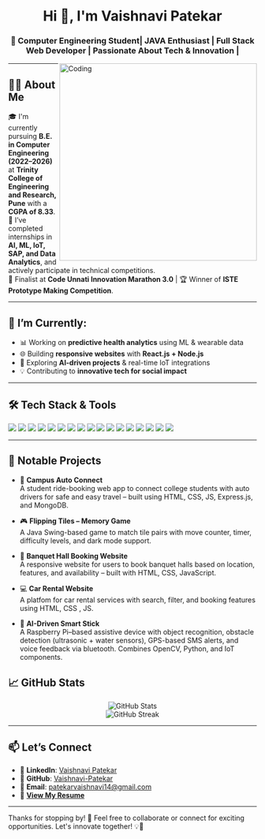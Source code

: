 <h1 align="center">Hi 👋, I'm Vaishnavi Patekar</h1>
<h3 align="center">🚀 Computer Engineering Student| JAVA Enthusiast | Full Stack Web Developer | Passionate About Tech & Innovation |</h3>

<img align="right" alt="Coding" width="400" src="https://media.giphy.com/media/qgQUggAC3Pfv687qPC/giphy.gif">

---

## 👩‍💻 About Me

🎓 I'm currently pursuing **B.E. in Computer Engineering (2022–2026)** at **Trinity College of Engineering and Research, Pune** with a **CGPA of 8.33**.  
💼 I’ve completed internships in **AI, ML, IoT, SAP, and Data Analytics**, and actively participate in technical competitions.  
🌟 Finalist at **Code Unnati Innovation Marathon 3.0** | 🏆 Winner of **ISTE Prototype Making Competition**.

---

## 🔭 I’m Currently:

- 📊 Working on **predictive health analytics** using ML & wearable data
- 🌐 Building **responsive websites** with **React.js + Node.js**
- 🤖 Exploring **AI-driven projects** & real-time IoT integrations
- 💡 Contributing to **innovative tech for social impact**

---

## 🛠️ Tech Stack & Tools

<p>
  <!-- Languages -->
  <img src="https://img.shields.io/badge/Java-ED8B00?style=for-the-badge&logo=java&logoColor=white"/>

  <!-- Frontend -->
  <img src="https://img.shields.io/badge/HTML5-E34F26?style=for-the-badge&logo=html5&logoColor=white"/>
  <img src="https://img.shields.io/badge/CSS3-1572B6?style=for-the-badge&logo=css3&logoColor=white"/>
  <img src="https://img.shields.io/badge/JavaScript-F7DF1E?style=for-the-badge&logo=javascript&logoColor=black"/>
  <img src="https://img.shields.io/badge/Bootstrap-563D7C?style=for-the-badge&logo=bootstrap&logoColor=white"/>
  <img src="https://img.shields.io/badge/React-20232A?style=for-the-badge&logo=react&logoColor=61DAFB"/>

  <!-- AI/ML -->
  <img src="https://img.shields.io/badge/scikit--learn-F7931E?style=for-the-badge&logo=scikit-learn&logoColor=white"/>
  <img src="https://img.shields.io/badge/TensorFlow-FF6F00?style=for-the-badge&logo=tensorflow&logoColor=white"/>
  <img src="https://img.shields.io/badge/OpenCV-5C3EE8?style=for-the-badge&logo=opencv&logoColor=white"/>

  <!-- Backend -->
  <img src="https://img.shields.io/badge/Node.js-339933?style=for-the-badge&logo=nodedotjs&logoColor=white"/>
  <img src="https://img.shields.io/badge/Express.js-000000?style=for-the-badge&logo=express&logoColor=white"/>
  <img src="https://img.shields.io/badge/MongoDB-4EA94B?style=for-the-badge&logo=mongodb&logoColor=white"/>

  <!-- Tools -->
  <img src="https://img.shields.io/badge/Git-F05032?style=for-the-badge&logo=git&logoColor=white"/>
  <img src="https://img.shields.io/badge/GitHub-181717?style=for-the-badge&logo=github&logoColor=white"/>
  <img src="https://img.shields.io/badge/VSCode-007ACC?style=for-the-badge&logo=visual-studio-code&logoColor=white"/>
  <img src="https://img.shields.io/badge/Arduino-00979D?style=for-the-badge&logo=arduino&logoColor=white"/>
  <img src="https://img.shields.io/badge/Raspberry%20Pi-C51A4A?style=for-the-badge&logo=raspberry-pi&logoColor=white"/>
</p>

---


## 🌟 Notable Projects

- 🚗 **Campus Auto Connect**  
  A student ride-booking web app to connect college students with auto drivers for safe and easy travel – built using HTML, CSS, JS, Express.js, and MongoDB.

- 🎮 **Flipping Tiles – Memory Game**  
  A Java Swing-based game to match tile pairs with move counter, timer, difficulty levels, and dark mode support.

- 🏨 **Banquet Hall Booking Website**  
  A responsive website for users to book banquet halls based on location, features, and availability – built with HTML, CSS, JavaScript.

- 💻 **Car Rental Website**  
  A platfom for car rental services with search, filter, and booking features using HTML, CSS , JS.

- 🤖 **AI-Driven Smart Stick**  
  A Raspberry Pi–based assistive device with object recognition, obstacle detection (ultrasonic + water sensors), GPS-based SMS alerts, and voice feedback via bluetooth.      Combines OpenCV, Python, and IoT components.


## 📈 GitHub Stats

<p align="center">
  <img src="https://github-readme-stats.vercel.app/api?username=Vaishnavi-Patekar&show_icons=true&theme=tokyonight" alt="GitHub Stats"/>
  <br/>
  <img src="https://github-readme-streak-stats.herokuapp.com/?user=Vaishnavi-Patekar&theme=tokyonight" alt="GitHub Streak"/>
</p>

---

## 📫 Let’s Connect

- 🔗 **LinkedIn**: [Vaishnavi Patekar](https://www.linkedin.com/in/vaishnavi-patekar1907/)
- 💼 **GitHub**: [Vaishnavi-Patekar](https://github.com/Vaishnavi-Patekar)
- 📧 **Email**: patekarvaishnavi14@gmail.com
- 📄 [**View My Resume**](https://drive.google.com/file/d/1ZxOv51pyxY1UKLuKDF6TicIKzwrKE16N/view?usp=sharing) <!-- Replace with actual resume link -->

---

Thanks for stopping by! 💬 Feel free to collaborate or connect for exciting opportunities. Let's innovate together! 💡🚀
